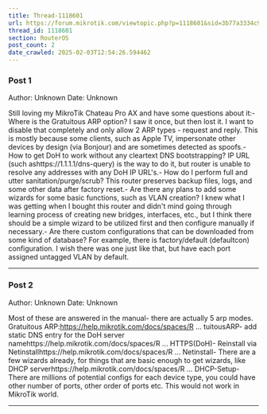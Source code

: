 ```yaml
---
title: Thread-1118601
url: https://forum.mikrotik.com/viewtopic.php?p=1118601&sid=3b77a3334c914448dbbc02bfdff4c3aa#p1118601
thread_id: 1118601
section: RouterOS
post_count: 2
date_crawled: 2025-02-03T12:54:26.594462
---
```


### Post 1
Author: Unknown
Date: Unknown

Still loving my MikroTik Chateau Pro AX and have some questions about it:- Where is the Gratuitous ARP option? I saw it once, but then lost it. I want to disable that completely and only allow 2 ARP types - request and reply. This is mostly because some clients, such as Apple TV, impersonate other devices by design (via Bonjour) and are sometimes detected as spoofs.- How to get DoH to work without any cleartext DNS bootstrapping? IP URL (such ashttps://1.1.1.1/dns-query) is the way to do it, but router is unable to resolve any addresses with any DoH IP URL's.- How do I perform full and utter sanitation/purge/scrub? This router preserves backup files, logs, and some other data after factory reset.- Are there any plans to add some wizards for some basic functions, such as VLAN creation? I knew what I was getting when I bought this router and didn't mind going through learning process of creating new bridges, interfaces, etc., but I think there should be a simple wizard to be utilized first and then configure manually if necessary.- Are there custom configurations that can be downloaded from some kind of database? For example, there is factory/default (defaultcon) configuration. I wish there was one just like that, but have each port assigned untagged VLAN by default.

---
### Post 2
Author: Unknown
Date: Unknown

Most of these are answered in the manual- there are actually 5 arp modes. Gratuitous ARP:https://help.mikrotik.com/docs/spaces/R ... tuitousARP- add static DNS entry for the DoH server namehttps://help.mikrotik.com/docs/spaces/R ... HTTPS(DoH)- Reinstall via Netinstallhttps://help.mikrotik.com/docs/spaces/R ... Netinstall- There are a few wizards already, for things that are basic enough to get wizards, like DHCP serverhttps://help.mikrotik.com/docs/spaces/R ... DHCP-Setup- There are millions of potential configs for each device type, you could have other number of ports, other order of ports etc. This would not work in MikroTik world.

---
